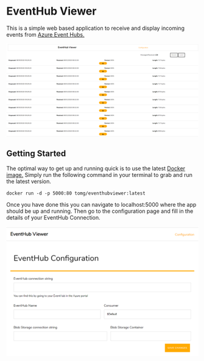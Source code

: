 # EventHub Viewer

This is a simple web based application to receive and display incoming events from [Azure Event Hubs.](https://azure.microsoft.com/en-gb/services/event-hubs/)

![A screenshot of the home page](docs/home.png "Home")

## Getting Started

The optimal way to get up and running quick is to use the latest [Docker image.](https://hub.docker.com/repository/docker/tomg/eventhubviewer) Simply run the following command in your terminal to grab and run the latest version.

```
docker run -d -p 5000:80 tomg/eventhubviewer:latest
```

Once you have done this you can navigate to localhost:5000 where the app should be up and running. Then go to the configuration page and fill in the details of your EventHub Connection.

![A screenshot of the configuration page](docs/config.png "Configuration")